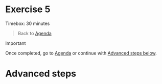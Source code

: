 # Exercise 5

Timebox: 30 minutes
> Back to [Agenda](./../README.md#agenda)



> [!IMPORTANT]
> Once completed, go to [Agenda](./../README.md#agenda) or continue with [Advanced steps below](#advanced-steps).


# Advanced steps